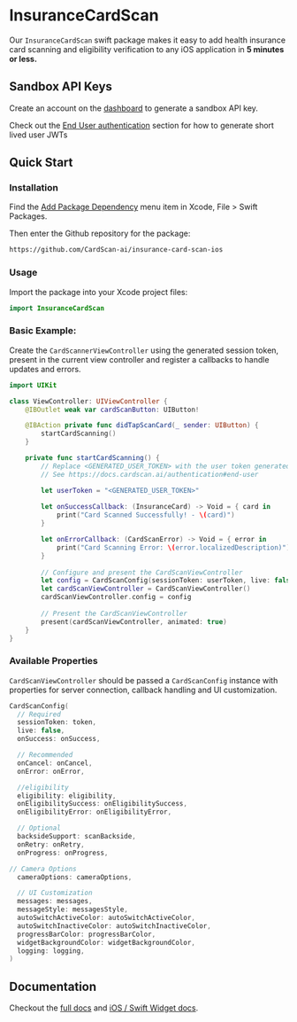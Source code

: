 # InsuranceCardScan

Our `InsuranceCardScan` swift package makes it easy to add health insurance card scanning and eligibility verification to any iOS application in **5 minutes or less.**

## Sandbox API Keys
Create an account on the [dashboard](https://dashboard.cardscan.ai/onboarding) to generate a sandbox API key.

Check out the [End User authentication](https://docs.cardscan.ai/authentication#end-user) section for how to generate short lived user JWTs


## Quick Start
### Installation

Find the [Add Package Dependency](https://developer.apple.com/documentation/swift\_packages/adding\_package\_dependencies\_to\_your\_app) menu item in Xcode,  File > Swift Packages.

Then enter the Github repository for the package:

```bash
https://github.com/CardScan-ai/insurance-card-scan-ios
```

### Usage

Import the package into your Xcode project files:

```swift
import InsuranceCardScan
```

### Basic Example:

Create the `CardScannerViewController` using the generated session token, present in the current view controller and register a callbacks to handle updates and errors.

```swift
import UIKit

class ViewController: UIViewController {
    @IBOutlet weak var cardScanButton: UIButton!

    @IBAction private func didTapScanCard(_ sender: UIButton) {
        startCardScanning()
    }

    private func startCardScanning() {
        // Replace <GENERATED_USER_TOKEN> with the user token generated from the server
        // See https://docs.cardscan.ai/authentication#end-user

        let userToken = "<GENERATED_USER_TOKEN>"
        
        let onSuccessCallback: (InsuranceCard) -> Void = { card in
            print("Card Scanned Successfully! - \(card)")
        }

        let onErrorCallback: (CardScanError) -> Void = { error in
            print("Card Scanning Error: \(error.localizedDescription)")
        }
        
        // Configure and present the CardScanViewController
        let config = CardScanConfig(sessionToken: userToken, live: false, onSuccess: onSuccessCallback, onError: onErrorCallback)
        let cardScanViewController = CardScanViewController()
        cardScanViewController.config = config
        
        // Present the CardScanViewController
        present(cardScanViewController, animated: true)
    }
}
```

### Available Properties <a href="#available-properties" id="available-properties"></a>

`CardScanViewController` should be passed a `CardScanConfig` instance with properties for server connection, callback handling and UI customization.

```swift
CardScanConfig(
  // Required
  sessionToken: token,
  live: false,
  onSuccess: onSuccess,

  // Recommended
  onCancel: onCancel,
  onError: onError,

  //eligibility
  eligibility: eligibility,
  onEligibilitySuccess: onEligibilitySuccess,
  onEligibilityError: onEligibilityError,

  // Optional
  backsideSupport: scanBackside,
  onRetry: onRetry,
  onProgress: onProgress,

// Camera Options
  cameraOptions: cameraOptions,

  // UI Customization
  messages: messages,
  messageStyle: messagesStyle,
  autoSwitchActiveColor: autoSwitchActiveColor,
  autoSwitchInactiveColor: autoSwitchInactiveColor,
  progressBarColor: progressBarColor,
  widgetBackgroundColor: widgetBackgroundColor,
  logging: logging,
)

```

## Documentation
Checkout the [full docs](https://docs.cardscan.ai/) and [iOS / Swift Widget docs](https://docs.cardscan.ai/ui-components/ios).